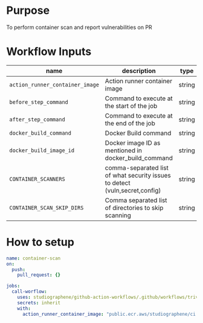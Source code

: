 # Purpose

To perform container scan and report vulnerabilities on PR

# Workflow Inputs

| name                            | description                                                                 | type   | required | default                                           |
| ------------------------------- | --------------------------------------------------------------------------- | ------ | -------- | ------------------------------------------------- |
| `action_runner_container_image` | Action runner container image                                               | string | no       | `public.ecr.aws/studiographene/ci:node-20-alpine` |
| `before_step_command`           | Command to execute at the start of the job                                  | string | no       |                                                   |
| `after_step_command`            | Command to execute at the end of the job                                    | string | no       |                                                   |
| `docker_build_command`          | Docker Build command                                                        | string | no       | `docker build -t local:latest .`                  |
| `docker_build_image_id`         | Docker image ID as mentioned in docker_build_command                        | string | no       | `local:latest`                                    |
| `CONTAINER_SCANNERS`            | comma-separated list of what security issues to detect (vuln,secret,config) | string | no       | `vuln`                                            |
| `CONTAINER_SCAN_SKIP_DIRS`      | Comma separated list of directories to skip scanning                        | string | no       |                                                   |

# How to setup

```yaml
name: container-scan
on:
  push:
    pull_request: {}

jobs:
  call-worflow:
    uses: studiographene/github-action-workflows/.github/workflows/trivy-container-scan.yml@master # if you want alternatively pin to tag version
    secrets: inherit
    with:
      action_runner_container_image: "public.ecr.aws/studiographene/ci:node-20-alpine" # optional
```
